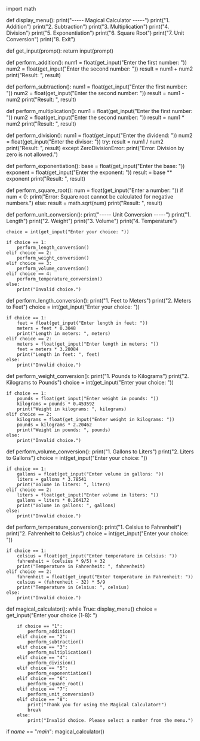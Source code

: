 import math

def display_menu():
    print("----- Magical Calculator -----")
    print("1. Addition")
    print("2. Subtraction")
    print("3. Multiplication")
    print("4. Division")
    print("5. Exponentiation")
    print("6. Square Root")
    print("7. Unit Conversion")
    print("8. Exit")

def get_input(prompt):
    return input(prompt)

def perform_addition():
    num1 = float(get_input("Enter the first number: "))
    num2 = float(get_input("Enter the second number: "))
    result = num1 + num2
    print("Result: ", result)

def perform_subtraction():
    num1 = float(get_input("Enter the first number: "))
    num2 = float(get_input("Enter the second number: "))
    result = num1 - num2
    print("Result: ", result)

def perform_multiplication():
    num1 = float(get_input("Enter the first number: "))
    num2 = float(get_input("Enter the second number: "))
    result = num1 * num2
    print("Result: ", result)

def perform_division():
    num1 = float(get_input("Enter the dividend: "))
    num2 = float(get_input("Enter the divisor: "))
    try:
        result = num1 / num2
        print("Result: ", result)
    except ZeroDivisionError:
        print("Error: Division by zero is not allowed.")

def perform_exponentiation():
    base = float(get_input("Enter the base: "))
    exponent = float(get_input("Enter the exponent: "))
    result = base ** exponent
    print("Result: ", result)

def perform_square_root():
    num = float(get_input("Enter a number: "))
    if num < 0:
        print("Error: Square root cannot be calculated for negative numbers.")
    else:
        result = math.sqrt(num)
        print("Result: ", result)

def perform_unit_conversion():
    print("----- Unit Conversion -----")
    print("1. Length")
    print("2. Weight")
    print("3. Volume")
    print("4. Temperature")
    
    choice = int(get_input("Enter your choice: "))
    
    if choice == 1:
        perform_length_conversion()
    elif choice == 2:
        perform_weight_conversion()
    elif choice == 3:
        perform_volume_conversion()
    elif choice == 4:
        perform_temperature_conversion()
    else:
        print("Invalid choice.")

def perform_length_conversion():
    print("1. Feet to Meters")
    print("2. Meters to Feet")
    choice = int(get_input("Enter your choice: "))
    
    if choice == 1:
        feet = float(get_input("Enter length in feet: "))
        meters = feet * 0.3048
        print("Length in meters: ", meters)
    elif choice == 2:
        meters = float(get_input("Enter length in meters: "))
        feet = meters * 3.28084
        print("Length in feet: ", feet)
    else:
        print("Invalid choice.")

def perform_weight_conversion():
    print("1. Pounds to Kilograms")
    print("2. Kilograms to Pounds")
    choice = int(get_input("Enter your choice: "))
    
    if choice == 1:
        pounds = float(get_input("Enter weight in pounds: "))
        kilograms = pounds * 0.453592
        print("Weight in kilograms: ", kilograms)
    elif choice == 2:
        kilograms = float(get_input("Enter weight in kilograms: "))
        pounds = kilograms * 2.20462
        print("Weight in pounds: ", pounds)
    else:
        print("Invalid choice.")

def perform_volume_conversion():
    print("1. Gallons to Liters")
    print("2. Liters to Gallons")
    choice = int(get_input("Enter your choice: "))
    
    if choice == 1:
        gallons = float(get_input("Enter volume in gallons: "))
        liters = gallons * 3.78541
        print("Volume in liters: ", liters)
    elif choice == 2:
        liters = float(get_input("Enter volume in liters: "))
        gallons = liters * 0.264172
        print("Volume in gallons: ", gallons)
    else:
        print("Invalid choice.")

def perform_temperature_conversion():
    print("1. Celsius to Fahrenheit")
    print("2. Fahrenheit to Celsius")
    choice = int(get_input("Enter your choice: "))
    
    if choice == 1:
        celsius = float(get_input("Enter temperature in Celsius: "))
        fahrenheit = (celsius * 9/5) + 32
        print("Temperature in Fahrenheit: ", fahrenheit)
    elif choice == 2:
        fahrenheit = float(get_input("Enter temperature in Fahrenheit: "))
        celsius = (fahrenheit - 32) * 5/9
        print("Temperature in Celsius: ", celsius)
    else:
        print("Invalid choice.")

def magical_calculator():
    while True:
        display_menu()
        choice = get_input("Enter your choice (1-8): ")
        
        if choice == "1":
            perform_addition()
        elif choice == "2":
            perform_subtraction()
        elif choice == "3":
            perform_multiplication()
        elif choice == "4":
            perform_division()
        elif choice == "5":
            perform_exponentiation()
        elif choice == "6":
            perform_square_root()
        elif choice == "7":
            perform_unit_conversion()
        elif choice == "8":
            print("Thank you for using the Magical Calculator!")
            break
        else:
            print("Invalid choice. Please select a number from the menu.")

if _name_ == "_main_":
    magical_calculator()
    
